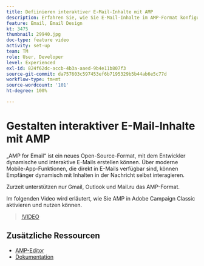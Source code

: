 ```yaml
---
title: Defiinieren interaktiver E-Mail-Inhalte mit AMP
description: Erfahren Sie, wie Sie E-Mail-Inhalte im AMP-Format konfigurieren.
feature: Email, Email Design
kt: 3475
thumbnail: 29940.jpg
doc-type: feature video
activity: set-up
team: TM
role: User, Developer
level: Experienced
exl-id: 824f62dc-accb-4b3a-aaed-9b4e11b807f3
source-git-commit: da757603c597453ef6b7195329b5b44ab6e5c77d
workflow-type: tm+mt
source-wordcount: '101'
ht-degree: 100%

---
```


# Gestalten interaktiver E-Mail-Inhalte mit AMP

„AMP for Email“ ist ein neues Open-Source-Format, mit dem Entwickler dynamische und interaktive E-Mails erstellen können. Über moderne Mobile-App-Funktionen, die direkt in E-Mails verfügbar sind, können Empfänger dynamisch mit Inhalten in der Nachricht selbst interagieren.

Zurzeit unterstützen nur Gmail, Outlook und Mail.ru das AMP-Format.

Im folgenden Video wird erläutert, wie Sie AMP in Adobe Campaign Classic aktivieren und nutzen können.

>[!VIDEO](https://video.tv.adobe.com/v/29940?quality=12&learn=on)

## Zusätzliche Ressourcen

* [AMP-Editor](https://playground.amp.dev/)
* [Dokumentation](https://experienceleague.adobe.com/docs/campaign-classic/using/sending-messages/sending-emails/defining-interactive-content.html?lang=de#about-amp-for-email)
